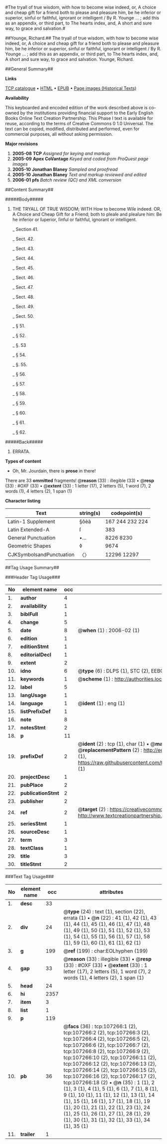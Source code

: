 #The tryall of true wisdom, with how to become wise indeed, or, A choice and cheap gift for a friend both to please and pleasure him, be he inferior or superior, sinful or faithful, ignorant or intelligent / By R. Younge ... ; add this as an appendix, or third part, to The hearts index, and, A short and sure way, to grace and salvation.#

##Younge, Richard.##
The tryall of true wisdom, with how to become wise indeed, or, A choice and cheap gift for a friend both to please and pleasure him, be he inferior or superior, sinful or faithful, ignorant or intelligent / By R. Younge ... ; add this as an appendix, or third part, to The hearts index, and, A short and sure way, to grace and salvation.
Younge, Richard.

##General Summary##

**Links**

[TCP catalogue](http://www.ota.ox.ac.uk/tcp/)  • 
[HTML](http://tei.it.ox.ac.uk/tcp/Texts-HTML/free/A67/A67781.html)  • 
[EPUB](http://tei.it.ox.ac.uk/tcp/Texts-EPUB/free/A67/A67781.epub) • 
[Page images (Historical Texts)](https://data.historicaltexts.jisc.ac.uk/view?pubId=eebo-18266274e&pageId=eebo-18266274e-107266-1)

**Availability**

This keyboarded and encoded edition of the
	       work described above is co-owned by the institutions
	       providing financial support to the Early English Books
	       Online Text Creation Partnership. This Phase I text is
	       available for reuse, according to the terms of Creative
	       Commons 0 1.0 Universal. The text can be copied,
	       modified, distributed and performed, even for
	       commercial purposes, all without asking permission.

**Major revisions**

1. __2005-08__ __TCP__ *Assigned for keying and markup*
1. __2005-09__ __Apex CoVantage__ *Keyed and coded from ProQuest page images*
1. __2005-10__ __Jonathan Blaney__ *Sampled and proofread*
1. __2005-10__ __Jonathan Blaney__ *Text and markup reviewed and edited*
1. __2006-01__ __pfs__ *Batch review (QC) and XML conversion*

##Content Summary##

#####Body#####

1. THE TRYALL OF TRUE WISDOM; WITH How to become Wiſe indeed. OR, A Choice and Cheap Gift for a Friend; both to pleaſe and pleaſure him: Be he inferior or ſuperior, ſinful or faithful, ignorant or intelligent.

    _ Section 41.

    _ Sect. 42.

    _ Sect. 43.

    _ Sect. 44.

    _ Sect. 45.

    _ Sect. 46.

    _ Sect. 47.

    _ Sect. 48.

    _ Sect. 49.

    _ Sect. 50.

    _ § 51.

    _ § 52.

    _ §. 53

    _ § 54.

    _ §. 55.

    _ § 56.

    _ § 57.

    _ § 58.

    _ § 59.

    _ § 60.

    _ § 61.

    _ § 62.

#####Back#####

1. ERRATA.

**Types of content**

  * Oh, Mr. Jourdain, there is **prose** in there!

There are 33 **ommitted** fragments! 
 @__reason__ (33) : illegible (33)  •  @__resp__ (33) : #OXF (33)  •  @__extent__ (33) : 1 letter (17), 2 letters (5), 1 word (7), 2 words (1), 4 letters (2), 1 span (1)

**Character listing**


|Text|string(s)|codepoint(s)|
|---|---|---|
|Latin-1 Supplement|§ôèà|167 244 232 224|
|Latin Extended-A|ſ|383|
|General Punctuation|•…|8226 8230|
|Geometric Shapes|◊|9674|
|CJKSymbolsandPunctuation|〈〉|12296 12297|

##Tag Usage Summary##

###Header Tag Usage###

|No|element name|occ|attributes|
|---|---|---|---|
|1.|__author__|4||
|2.|__availability__|1||
|3.|__biblFull__|1||
|4.|__change__|5||
|5.|__date__|8| @__when__ (1) : 2006-02 (1)|
|6.|__edition__|1||
|7.|__editionStmt__|1||
|8.|__editorialDecl__|1||
|9.|__extent__|2||
|10.|__idno__|6| @__type__ (6) : DLPS (1), STC (2), EEBO-CITATION (1), OCLC (1), VID (1)|
|11.|__keywords__|1| @__scheme__ (1) : http://authorities.loc.gov/ (1)|
|12.|__label__|5||
|13.|__langUsage__|1||
|14.|__language__|1| @__ident__ (1) : eng (1)|
|15.|__listPrefixDef__|1||
|16.|__note__|8||
|17.|__notesStmt__|2||
|18.|__p__|11||
|19.|__prefixDef__|2| @__ident__ (2) : tcp (1), char (1)  •  @__matchPattern__ (2) : ([0-9\-]+):([0-9IVX]+) (1), (.+) (1)  •  @__replacementPattern__ (2) : http://eebo.chadwyck.com/downloadtiff?vid=$1&page=$2 (1), https://raw.githubusercontent.com/textcreationpartnership/Texts/master/tcpchars.xml#$1 (1)|
|20.|__projectDesc__|1||
|21.|__pubPlace__|2||
|22.|__publicationStmt__|2||
|23.|__publisher__|2||
|24.|__ref__|2| @__target__ (2) : https://creativecommons.org/publicdomain/zero/1.0/ (1), http://www.textcreationpartnership.org/docs/. (1)|
|25.|__seriesStmt__|1||
|26.|__sourceDesc__|1||
|27.|__term__|3||
|28.|__textClass__|1||
|29.|__title__|3||
|30.|__titleStmt__|2||


###Text Tag Usage###

|No|element name|occ|attributes|
|---|---|---|---|
|1.|__desc__|33||
|2.|__div__|24| @__type__ (24) : text (1), section (22), errata (1)  •  @__n__ (22) : 41 (1), 42 (1), 43 (1), 44 (1), 45 (1), 46 (1), 47 (1), 48 (1), 49 (1), 50 (1), 51 (1), 52 (1), 53 (1), 54 (1), 55 (1), 56 (1), 57 (1), 58 (1), 59 (1), 60 (1), 61 (1), 62 (1)|
|3.|__g__|199| @__ref__ (199) : char:EOLhyphen (199)|
|4.|__gap__|33| @__reason__ (33) : illegible (33)  •  @__resp__ (33) : #OXF (33)  •  @__extent__ (33) : 1 letter (17), 2 letters (5), 1 word (7), 2 words (1), 4 letters (2), 1 span (1)|
|5.|__head__|24||
|6.|__hi__|2357||
|7.|__item__|3||
|8.|__list__|1||
|9.|__p__|119||
|10.|__pb__|36| @__facs__ (36) : tcp:107266:1 (2), tcp:107266:2 (2), tcp:107266:3 (2), tcp:107266:4 (2), tcp:107266:5 (2), tcp:107266:6 (2), tcp:107266:7 (2), tcp:107266:8 (2), tcp:107266:9 (2), tcp:107266:10 (2), tcp:107266:11 (2), tcp:107266:12 (2), tcp:107266:13 (2), tcp:107266:14 (2), tcp:107266:15 (2), tcp:107266:16 (2), tcp:107266:17 (2), tcp:107266:18 (2)  •  @__n__ (35) : 1 (1), 2 (1), 3 (1), 4 (1), 5 (1), 6 (1), 7 (1), 8 (1), 9 (1), 10 (1), 11 (1), 12 (1), 13 (1), 14 (1), 15 (1), 16 (1), 17 (1), 18 (1), 19 (1), 20 (1), 21 (1), 22 (1), 23 (1), 24 (1), 25 (1), 26 (1), 27 (1), 28 (1), 29 (1), 30 (1), 31 (1), 32 (1), 33 (1), 34 (1), 35 (1)|
|11.|__trailer__|1||
